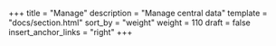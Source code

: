 +++
title = "Manage"
description = "Manage central data"
template = "docs/section.html"
sort_by = "weight"
weight = 110
draft = false
insert_anchor_links = "right"
+++
